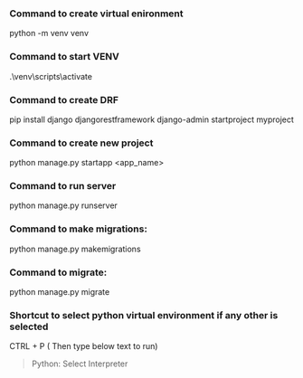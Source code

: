 ### Command to create virtual enironment

python -m venv venv

### Command to start VENV

.\venv\scripts\activate

### Command to create DRF

pip install django djangorestframework
django-admin startproject myproject

### Command to create new project
python manage.py startapp <app_name>

### Command to run server
python manage.py runserver

### Command to make migrations:
python manage.py makemigrations

### Command to migrate:
python manage.py migrate

### Shortcut to select python virtual environment if any other is selected
CTRL + P  ( Then type below text to run)
>Python: Select Interpreter